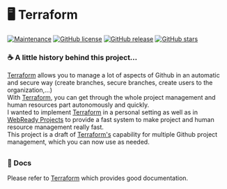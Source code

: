 # :desktop_computer: Terraform

[![Maintenance](https://img.shields.io/badge/Maintained%3F-yes-green?style=flat-square)](https://GitHub.com/GregoireF/Terraform/graphs/commit-activity)
[![GitHub license](https://img.shields.io/github/license/GregoireF/Terraform?style=flat-square)](https://github.com/GregoireF/Terraform/blob/master/LICENSE)
[![GitHub release](https://img.shields.io/github/v/release/GregoireF/Terraform?include_prereleases&style=flat-square)](https://github.com/GregoireF/Terraform/releases/)
[![GitHub stars](https://img.shields.io/github/stars/GregoireF/Terraform?style=flat-square)](https://github.com/GregoireF/Terraform/stargazers/)

### :coffee: A little history behind this project...

[Terraform](https://www.terraform.io/) allows you to manage a lot of aspects of Github in an automatic and secure way (create branches, secure branches, create users to the organization,...)<br>With [Terraform](https://www.terraform.io/), you can get through the whole project management and human resources part autonomously and quickly.<br>I wanted to implement [Terraform](https://www.terraform.io/) in a personal setting as well as in [WebReady Projects](https://github.com/WebReadyProjects/) to provide a fast system to make project and human resource management really fast.<br>This project is a draft of [Terraform's](https://www.terraform.io/) capability for multiple Github project management, which you can now use as needed.

##

### :page_facing_up: Docs

Please refer to [Terraform](https://www.terraform.io/) which provides good documentation.
